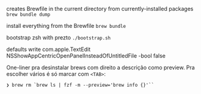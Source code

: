 creates Brewfile in the current directory from currently-installed packages
`brew bundle dump`

install everything from the Brewfile
`brew bundle`

bootstrap zsh with prezto
`./bootstrap.sh`

defaults write com.apple.TextEdit NSShowAppCentricOpenPanelInsteadOfUntitledFile -bool false

One-liner pra desinstalar brews com direito a descrição como preview.
Pra escolher vários é só marcar com `<TAB>`:

 ```
❯ brew rm `brew ls | fzf -m --preview='brew info {}'``
```

